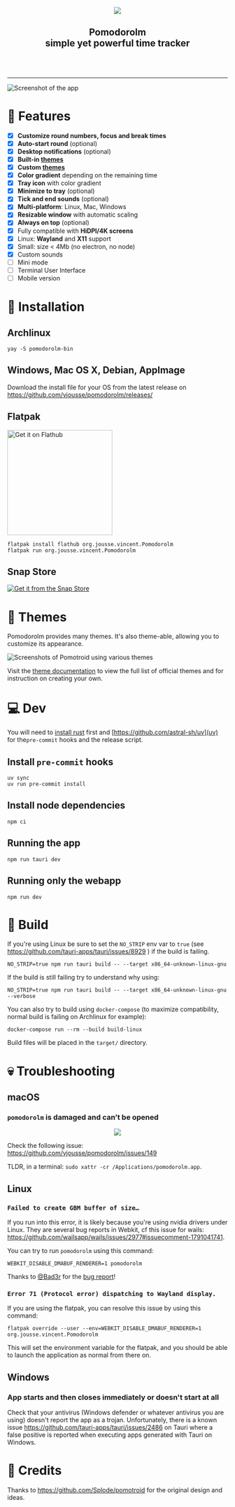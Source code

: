 <!-- logo -->
<p align="center">
  <img src="src-tauri/icons/128x128.png">
</p>

<!-- tag line -->
<h2 align='center'>Pomodorolm<br />simple yet powerful time tracker</h3>
<br/>
<br/>

---

![Screenshot of the app](screenshot.png?)

# 🌟 Features

- [x] **Customize round numbers, focus and break times**
- [x] **Auto-start round** (optional)
- [x] **Desktop notifications** (optional)
- [x] **Built-in [themes](#-themes)**
- [x] **Custom [themes](#-themes)**
- [x] **Color gradient** depending on the remaining time
- [x] **Tray icon** with color gradient
- [x] **Minimize to tray** (optional)
- [x] **Tick and end sounds** (optional)
- [x] **Multi-platform**: Linux, Mac, Windows
- [x] **Resizable window** with automatic scaling
- [x] **Always on top** (optional)
- [x] Fully compatible with **HiDPI/4K screens**
- [x] Linux: **Wayland** and **X11** support
- [x] Small: size < 4Mb (no electron, no node)
- [x] Custom sounds
- [ ] Mini mode
- [ ] Terminal User Interface
- [ ] Mobile version

# 📘 Installation

## Archlinux

    yay -S pomodorolm-bin

## Windows, Mac OS X, Debian, AppImage

Download the install file for your OS from the latest release on https://github.com/vjousse/pomodorolm/releases/

## Flatpak

<a href="https://flathub.org/apps/org.jousse.vincent.Pomodorolm">
    <img width="240" alt="Get it on Flathub" src="https://flathub.org/api/badge?locale=en"/>
</a>

    flatpak install flathub org.jousse.vincent.Pomodorolm
    flatpak run org.jousse.vincent.Pomodorolm

## Snap Store

[![Get it from the Snap Store](https://snapcraft.io/static/images/badges/en/snap-store-black.svg)](https://snapcraft.io/pomodorolm)

# 🎨 Themes

Pomodorolm provides many themes. It's also theme-able, allowing you to customize its appearance.

![Screenshots of Pomotroid using various themes](./.github/images/pomotroid_themes-preview--914x219.png)

Visit the [theme documentation](./docs/themes/themes.md) to view the full list of official themes and for instruction on creating your own.

# 💻 Dev

You will need to [install rust](https://www.rust-lang.org/tools/install) first and [https://github.com/astral-sh/uv](uv) for the`pre-commit` hooks and the release script.

## Install `pre-commit` hooks

    uv sync
    uv run pre-commit install

## Install node dependencies

    npm ci

## Running the app

    npm run tauri dev

## Running only the webapp

    npm run dev

# 🔨 Build

If you're using Linux be sure to set the `NO_STRIP` env var to `true` (see https://github.com/tauri-apps/tauri/issues/8929 ) if the build is failing.

    NO_STRIP=true npm run tauri build -- --target x86_64-unknown-linux-gnu

If the build is still failing try to understand why using:

    NO_STRIP=true npm run tauri build -- --target x86_64-unknown-linux-gnu --verbose

You can also try to build using `docker-compose` (to maximize compatibility, normal build is failing on Archlinux for example):

    docker-compose run --rm --build build-linux

Build files will be placed in the `target/` directory.

# 💀 Troubleshooting

## macOS

### `pomodorolm` is damaged and can’t be opened

<p align="center">
  <img src="docs/macOS-damaged-error.png">
</p>

Check the following issue: https://github.com/vjousse/pomodorolm/issues/149

TLDR, in a terminal: `sudo xattr -cr /Applications/pomodorolm.app`.

## Linux

### `Failed to create GBM buffer of size…`

If you run into this error, it is likely because you're using nvidia drivers under Linux. They are several bug reports in Webkit, cf this issue for wails: https://github.com/wailsapp/wails/issues/2977#issuecomment-1791041741.

You can try to run `pomodorolm` using this command:

    WEBKIT_DISABLE_DMABUF_RENDERER=1 pomodorolm

Thanks to [@Bad3r](https://github.com/Bad3r) for the [bug report](https://github.com/vjousse/pomodorolm/issues/62)!

### `Error 71 (Protocol error) dispatching to Wayland display.`

If you are using the flatpak, you can resolve this issue by using this command:

    flatpak override --user --env=WEBKIT_DISABLE_DMABUF_RENDERER=1 org.jousse.vincent.Pomodorolm

This will set the environment variable for the flatpak, and you should be able to launch the application as normal from there on.

## Windows

### App starts and then closes immediately or doesn't start at all

Check that your antivirus (Windows defender or whatever antivirus you are using) doesn't report the app as a trojan. Unfortunately, there is a known issue https://github.com/tauri-apps/tauri/issues/2486 on Tauri where a false positive is reported when executing apps generated with Tauri on Windows.

# 💯 Credits

Thanks to https://github.com/Splode/pomotroid for the original design and ideas.
